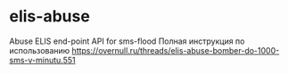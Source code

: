 # elis-abuse
Abuse ELIS end-point API for sms-flood
Полная инструкция по использованию https://overnull.ru/threads/elis-abuse-bomber-do-1000-sms-v-minutu.551
